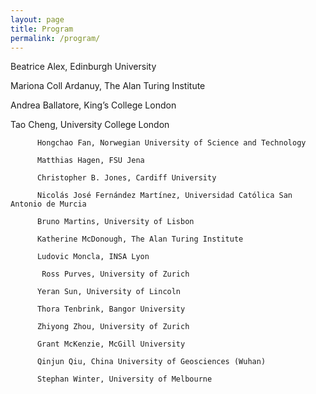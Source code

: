 ```yaml
---
layout: page
title: Program
permalink: /program/
---
```

Beatrice Alex, Edinburgh University

Mariona Coll Ardanuy, The Alan Turing Institute

Andrea Ballatore, King’s College London

Tao Cheng, University College London

          Hongchao Fan, Norwegian University of Science and Technology

          Matthias Hagen, FSU Jena
          
          Christopher B. Jones, Cardiff University

          Nicolás José Fernández Martínez, Universidad Católica San Antonio de Murcia

          Bruno Martins, University of Lisbon

          Katherine McDonough, The Alan Turing Institute

          Ludovic Moncla, INSA Lyon

           Ross Purves, University of Zurich

          Yeran Sun, University of Lincoln

          Thora Tenbrink, Bangor University

          Zhiyong Zhou, University of Zurich

          Grant McKenzie, McGill University

          Qinjun Qiu, China University of Geosciences (Wuhan)

          Stephan Winter, University of Melbourne



